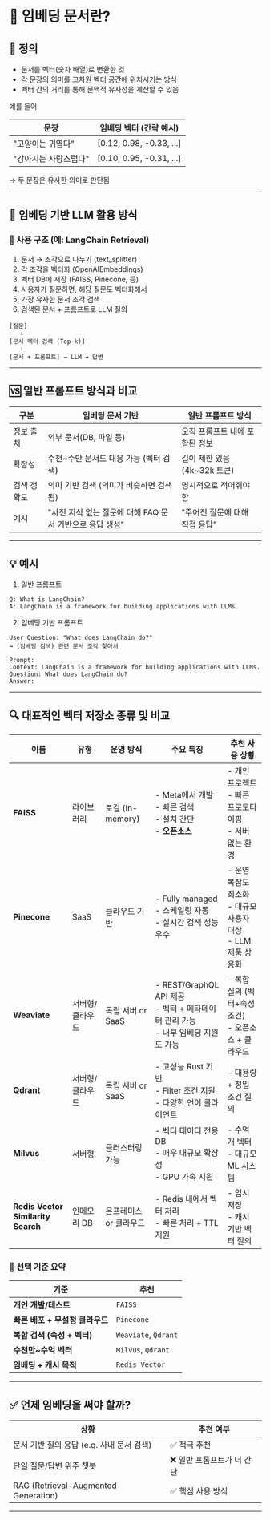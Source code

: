 # 📘 임베딩 문서란?

## 🔹 정의
- 문서를 벡터(숫자 배열)로 변환한 것
- 각 문장의 의미를 고차원 벡터 공간에 위치시키는 방식
- 벡터 간의 거리를 통해 문맥적 유사성을 계산할 수 있음

예를 들어:

| 문장           | 임베딩 벡터 (간략 예시)            |
| ------------ | ------------------------- |
| "고양이는 귀엽다"   | \[0.12, 0.98, -0.33, ...] |
| "강아지는 사랑스럽다" | \[0.10, 0.95, -0.31, ...] |

→ 두 문장은 유사한 의미로 판단됨

---

## 🧠 임베딩 기반 LLM 활용 방식

### 🧰 사용 구조 (예: LangChain Retrieval)

1. 문서 → 조각으로 나누기 (text_splitter)
2. 각 조각을 벡터화 (OpenAIEmbeddings)
3. 벡터 DB에 저장 (FAISS, Pinecone, 등)
4. 사용자가 질문하면, 해당 질문도 벡터화해서
5. 가장 유사한 문서 조각 검색
6. 검색된 문서 + 프롬프트로 LLM 질의

```text
[질문]
   ↓
[문서 벡터 검색 (Top-k)]
   ↓
[문서 + 프롬프트] → LLM → 답변
```

---

## 🆚 일반 프롬프트 방식과 비교

| 구분     | 임베딩 문서 기반                           | 일반 프롬프트 방식            |
| ------ | ----------------------------------- | --------------------- |
| 정보 출처  | 외부 문서(DB, 파일 등)                     | 오직 프롬프트 내에 포함된 정보     |
| 확장성    | 수천\~수만 문서도 대응 가능 (벡터 검색)            | 길이 제한 있음 (4k\~32k 토큰) |
| 검색 정확도 | 의미 기반 검색 (의미가 비슷하면 검색됨)             | 명시적으로 적어줘야 함          |
| 예시     | "사전 지식 없는 질문에 대해 FAQ 문서 기반으로 응답 생성" | "주어진 질문에 대해 직접 응답"    |

---

## 💡 예시

1. 일반 프롬프트

```text
Q: What is LangChain?
A: LangChain is a framework for building applications with LLMs.
```

2. 임베딩 기반 프롬프트

```text
User Question: "What does LangChain do?"
→ (임베딩 검색) 관련 문서 조각 찾아서

Prompt:
Context: LangChain is a framework for building applications with LLMs.
Question: What does LangChain do?
Answer:
```

---

## 🔍 대표적인 벡터 저장소 종류 및 비교

| 이름                                 | 유형       | 운영 방식          | 주요 특징                                                          | 추천 사용 상황                                     |
| ---------------------------------- | -------- | -------------- | -------------------------------------------------------------- | -------------------------------------------- |
| **FAISS**                          | 라이브러리    | 로컬 (In-memory) | - Meta에서 개발<br>- 빠른 검색<br>- 설치 간단<br>- **오픈소스**                | - 개인 프로젝트<br>- 빠른 프로토타이핑<br>- 서버 없는 환경       |
| **Pinecone**                       | SaaS     | 클라우드 기반        | - Fully managed<br>- 스케일링 자동<br>- 실시간 검색 성능 우수                 | - 운영 복잡도 최소화<br>- 대규모 사용자 대상<br>- LLM 제품 상용화 |
| **Weaviate**                       | 서버형/클라우드 | 독립 서버 or SaaS  | - REST/GraphQL API 제공<br>- 벡터 + 메타데이터 관리 가능<br>- 내부 임베딩 지원도 가능 | - 복합 질의 (벡터+속성 조건)<br>- 오픈소스 + 클라우드          |
| **Qdrant**                         | 서버형/클라우드 | 독립 서버 or SaaS  | - 고성능 Rust 기반<br>- Filter 조건 지원<br>- 다양한 언어 클라이언트              | - 대용량 + 정밀 조건 질의                             |
| **Milvus**                         | 서버형      | 클러스터링 가능       | - 벡터 데이터 전용 DB<br>- 매우 대규모 확장성<br>- GPU 가속 지원                  | - 수억 개 벡터<br>- 대규모 ML 시스템                    |
| **Redis Vector Similarity Search** | 인메모리 DB  | 온프레미스 or 클라우드  | - Redis 내에서 벡터 처리<br>- 빠른 처리 + TTL 지원                          | - 임시 저장<br>- 캐시 기반 벡터 질의                     |

### 🧠 선택 기준 요약

| 기준                   | 추천                   |
| -------------------- | -------------------- |
| **개인 개발/테스트**        | `FAISS`              |
| **빠른 배포 + 무설정 클라우드** | `Pinecone`           |
| **복합 검색 (속성 + 벡터)**  | `Weaviate`, `Qdrant` |
| **수천만\~수억 벡터**       | `Milvus`, `Qdrant`   |
| **임베딩 + 캐시 목적**      | `Redis Vector`       |


---

## ✅ 언제 임베딩을 써야 할까?

| 상황                                   | 추천 여부           |
| ------------------------------------ | --------------- |
| 문서 기반 질의 응답 (e.g. 사내 문서 검색)          | ✅ 적극 추천         |
| 단일 질문/답변 위주 챗봇                       | ❌ 일반 프롬프트가 더 간단 |
| RAG (Retrieval-Augmented Generation) | ✅ 핵심 사용 방식      |

---

## 